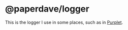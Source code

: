 # @paperdave/logger

This is the logger I use in some places, such as in [Purplet](https://github.com/CRBT-Team/Purplet).